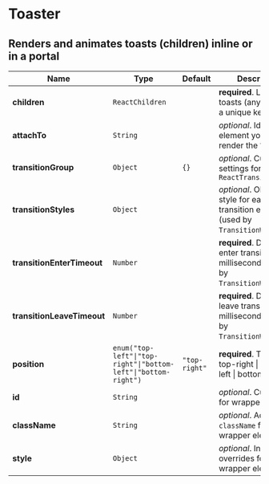 # Toaster

## Renders and animates toasts (children) inline or in a portal

|Name|Type|Default|Description|
|----|----|-------|-----------|
| **children** | <code>ReactChildren</code> |  | **required**. List of toasts (any node with a unique key) |
| **attachTo** | <code>String</code> |  | *optional*. Id of the element you want to render the `Toaster` in |
| **transitionGroup** | <code>Object</code> | <code>{}</code> | *optional*. Custom settings for `ReactTransitionGroup` |
| **transitionStyles** | <code>Object</code> |  | *optional*. Object with style for each transition event (used by `TransitionWrapper`) |
| **transitionEnterTimeout** | <code>Number</code> |  | **required**. Duration of enter transition in milliseconds (used by `TransitionWrapper`) |
| **transitionLeaveTimeout** | <code>Number</code> |  | **required**. Duration of leave transition in milliseconds (used by `TransitionWrapper`) |
| **position** | <code>enum("top-left"&#124;"top-right"&#124;"bottom-left"&#124;"bottom-right")</code> | <code>"top-right"</code> | **required**. Top-left &#124; top-right &#124; bottom-left &#124; bottom-right |
| **id** | <code>String</code> |  | *optional*. Custom `id` for wrapper element |
| **className** | <code>String</code> |  | *optional*. Additional `className` for wrapper element |
| **style** | <code>Object</code> |  | *optional*. Inline-style overrides for wrapper element |
